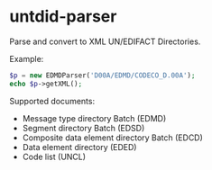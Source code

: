 # untdid-parser
Parse and convert to XML UN/EDIFACT Directories.

Example:

```php
$p = new EDMDParser('D00A/EDMD/CODECO_D.00A');
echo $p->getXML();
```

Supported documents:
* Message type directory Batch (EDMD)
* Segment directory Batch (EDSD)
* Composite data element directory Batch (EDCD)
* Data element directory (EDED)
* Code list (UNCL)
